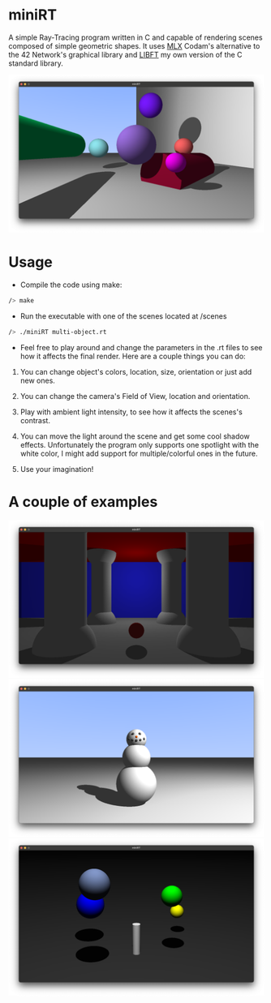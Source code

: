 # miniRT
A simple Ray-Tracing program written in C and capable of rendering scenes composed of simple geometric shapes. It uses [MLX](https://github.com/codam-coding-college/MLX42) Codam's alternative to the 42 Network's graphical library and [LIBFT](https://github.com/urbanobazz/Libft) my own version of the C standard library.

![Example image](readme/multi-object.png)

# Usage

- Compile the code using make:
```bash
/> make
```
- Run the executable with one of the scenes located at /scenes
```bash
/> ./miniRT multi-object.rt
```

- Feel free to play around and change the parameters in the .rt files to see how it affects the final render. Here are a couple things you can do:

1. You can change object's colors, location, size, orientation or just add new ones.

2. You can change the camera's Field of View, location and orientation.

3. Play with ambient light intensity, to see how it affects the scenes's contrast.

4. You can move the light around the scene and get some cool shadow effects. Unfortunately the program only supports one spotlight with the white color, I might add support for multiple/colorful ones in the future.

5. Use your imagination!

# A couple of examples

![Example image](readme/temple.png)
![Example image](readme/snowman.png)
![Example image](readme/dark.png)
